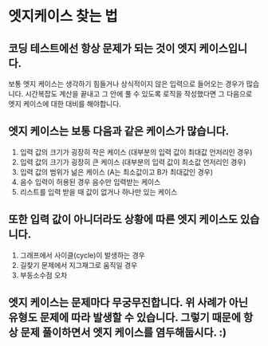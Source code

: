 # 엣지케이스 찾는 법

## 코딩 테스트에선 항상 문제가 되는 것이 엣지 케이스입니다.

보통 엣지 케이스는 생각하기 힘들거나 상식적이지 않은 입력으로 들어오는 경우가 많습니다. 시간복잡도 계산을 끝내고 그 안에 풀 수 있도록 로직을 작성했다면 그 다음으로 엣지 케이스에 대한 대비를 해야합니다.

## 엣지 케이스는 보통 다음과 같은 케이스가 많습니다.

1. 입력 값의 크기가 굉장히 작은 케이스 (대부분의 입력 값이 최대값 언저리인 경우)
2. 입력 값의 크기가 굉장히 큰 케이스 (대부분의 입력 값이 최소값 언저리인 경우)
3. 입력 값의 범위가 넒은 케이스 (A는 최소값이고 B가 최대값인 경우)
4. 음수 입력이 허용된 경우 음수만 입력받는 케이스
5. 리스트를 입력 받을 때 값이 없거나 하나만 있는 케이스

## 또한 입력 값이 아니더라도 상황에 따른 엣지 케이스도 있습니다.

1. 그래프에서 사이클(cycle)이 발생하는 경우
2. 길찾기 문제에서 지그재그로 움직일 경우
3. 부동소수점 오차

## 엣지 케이스는 문제마다 무궁무진합니다. 위 사례가 아닌 유형도 문제에 따라 발생할 수 있습니다. 그렇기 때문에 항상 문제 풀이하면서 엣지 케이스를 염두해둡시다. :)
